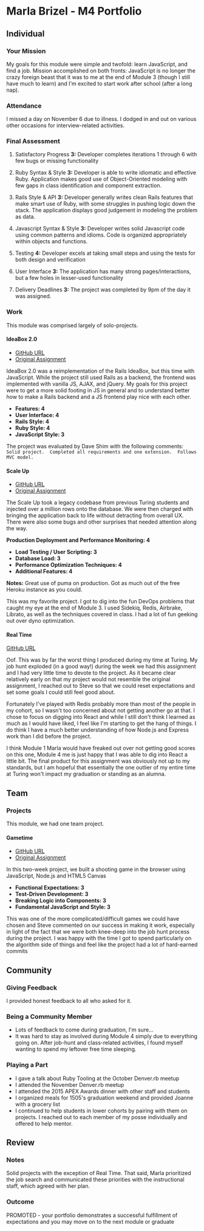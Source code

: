 # Marla Brizel - M4 Portfolio

## Individual

### Your Mission
My goals for this module were simple and twofold: learn JavaScript, and find a job. Mission accomplished on both fronts: JavaScript is no longer the crazy foreign beast that it was to me at the end of Module 3 (though I still have much to learn) and I'm excited to start work after school (after a long nap).

### Attendance

I missed a day on November 6 due to illness. I dodged in and out on various other occasions for interview-related activities.

### Final Assessment

1. Satisfactory Progress
**3:** Developer completes iterations 1 through 6 with few bugs or missing functionality

2. Ruby Syntax & Style
**3:** Developer is able to write idiomatic and effective Ruby. Application makes good use of Object-Oriented modeling with few gaps in class identification and component extraction.

3. Rails Style & API
**3:** Developer generally writes clean Rails features that make smart use of Ruby, with some struggles in pushing logic down the stack. The application displays good judgement in modeling the problem as data.

4. Javascript Syntax & Style
**3:** Developer writes solid Javascript code using common patterns and idioms. Code is organized appropriately within objects and functions.

5. Testing
**4:** Developer excels at taking small steps and using the tests for both design and verification

6. User Interface
**3:** The application has many strong pages/interactions, but a few holes in lesser-used functionality

7. Delivery Deadlines
**3:** The project was completed by 9pm of the day it was assigned.

### Work

This module was comprised largely of solo-projects.

#### IdeaBox 2.0

* [GitHub URL](https://github.com/marlabrizel/ideabox-js)
* [Original Assignment](https://github.com/turingschool/curriculum/blob/master/source/projects/revenge_of_idea_box.markdown)

IdeaBox 2.0 was a reimplementation of the Rails IdeaBox, but this time with JavaScript. While the project still used Rails as a backend, the frontend was implemented with vanilla JS, AJAX, and jQuery. My goals for this project were to get a more solid footing in JS in general and to understand better how to make a Rails backend and a JS frontend play nice with each other.

* **Features: 4**
* **User Interface: 4**
* **Rails Style: 4**
* **Ruby Style: 4**
* **JavaScript Style: 3**

The project was evaluated by Dave Shim with the following comments:
`Solid project.  Completed all requirements and one extension.  Follows MVC model.`

#### Scale Up

* [GitHub URL](https://github.com/marlabrizel/scale-up)
* [Original Assignment](https://github.com/turingschool/curriculum/blob/master/source/projects/the_scale_up.markdown)

The Scale Up took a legacy codebase from previous Turing students and injected over a million rows onto the database. We were then charged with bringing the application back to life without detracting from overall UX. There were also some bugs and other surprises that needed attention along the way.

**Production Deployment and Performance Monitoring: 4**
* **Load Testing / User Scripting: 3**
* **Database Load: 3**
* **Performance Optimization Techniques: 4**
* **Additional Features: 4**

**Notes:** Great use of puma on production. Got as much out of the free Heroku instance as you could.

This was my favorite project. I got to dig into the fun DevOps problems that caught my eye at the end of Module 3. I used Sidekiq, Redis, Airbrake, Librato, as well as the techniques covered in class. I had a lot of fun geeking out over dyno optimization.

#### Real Time

[GitHub URL](https://github.com/marlabrizel/poll-me)

Oof. This was by far the worst thing I produced during my time at Turing. My job hunt exploded (in a good way!) during the week we had this assignment and I had very little time to devote to the project. As it became clear relatively early on that my project would not resemble the original assignment, I reached out to Steve so that we could reset expectations and set some goals I could still feel good about.

Fortunately I've played with Redis probably more than most of the people in my cohort, so I wasn't too concerned about not getting another go at that. I chose to focus on digging into React and while I still don't think I learned as much as I would have liked, I feel like I'm starting to get the hang of things. I do think I have a much better understanding of how Node.js and Express work than I did before the project.

I think Module 1 Marla would have freaked out over not getting good scores on this one, Module 4 me is just happy that I was able to dig into React a little bit. The final product for this assignment was obviously not up to my standards, but I am hopeful that essentially the one outlier of my entire time at Turing won't impact my graduation or standing as an alumna.


## Team

### Projects

This module, we had one team project.

#### Gametime
* [GitHub URL](https://github.com/applegrain/bubble-spinner)
* [Original Assignment](https://github.com/turingschool/lesson_plans/blob/master/ruby_04-apis_and_scalability/gametime_project.markdown)

In this two-week project, we built a shooting game in the browser using JavaScript, Node.js and HTML5 Canvas  

* **Functional Expectations: 3**
* **Test-Driven Development: 3**
* **Breaking Logic into Components: 3**
* **Fundamental JavaScript and Style: 3**

This was one of the more complicated/difficult games we could have chosen and Steve commented on our success in making it work, especially in light of the fact that we were both knee-deep into the job hunt process during the project. I was happy with the time I got to spend particularly on the algorithm side of things and feel like the project had a lot of hard-earned commits


## Community

### Giving Feedback

I provided honest feedback to all who asked for it.

### Being a Community Member

* Lots of feedback to come during graduation, I'm sure...
* It was hard to stay as involved during Module 4 simply due to everything going on. After job-hunt and class-related activities, I found myself wanting to spend my leftover free time sleeping.

### Playing a Part

* I gave a talk about Ruby Tooling at the October Denver.rb meetup
* I attended the November Denver.rb meetup
* I attended the 2015 APEX Awards dinner with other staff and students
* I organized meals for 1505's graduation weekend and provided Joanne with a grocery list
* I continued to help students in lower cohorts by pairing with them on projects. I reached out to each member of my posse individually and offered to help mentor.

## Review

### Notes

Solid projects with the exception of Real Time. That said, Marla prioritized the job search and communicated these priorities with the instructional staff, which agreed with her plan.

### Outcome

PROMOTED - your portfolio demonstrates a successful fulfillment of expectations and you may move on to the next module or graduate
